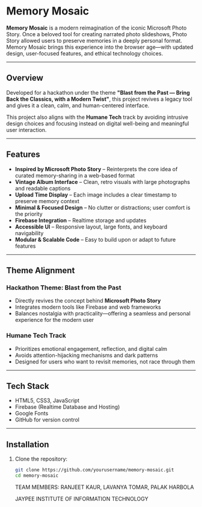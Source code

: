 # Memory Mosaic

**Memory Mosaic** is a modern reimagination of the iconic Microsoft Photo Story. Once a beloved tool for creating narrated photo slideshows, Photo Story allowed users to preserve memories in a deeply personal format. Memory Mosaic brings this experience into the browser age—with updated design, user-focused features, and ethical technology choices.

---

## Overview

Developed for a hackathon under the theme **"Blast from the Past — Bring Back the Classics, with a Modern Twist"**, this project revives a legacy tool and gives it a clean, calm, and human-centered interface.

This project also aligns with the **Humane Tech** track by avoiding intrusive design choices and focusing instead on digital well-being and meaningful user interaction.

---

## Features

- **Inspired by Microsoft Photo Story** – Reinterprets the core idea of curated memory-sharing in a web-based format  
- **Vintage Album Interface** – Clean, retro visuals with large photographs and readable captions  
- **Upload Time Display** – Each image includes a clear timestamp to preserve memory context  
- **Minimal & Focused Design** – No clutter or distractions; user comfort is the priority  
- **Firebase Integration** – Realtime storage and updates  
- **Accessible UI** – Responsive layout, large fonts, and keyboard navigability  
- **Modular & Scalable Code** – Easy to build upon or adapt to future features

---

## Theme Alignment

### Hackathon Theme: Blast from the Past

- Directly revives the concept behind **Microsoft Photo Story**
- Integrates modern tools like Firebase and web frameworks
- Balances nostalgia with practicality—offering a seamless and personal experience for the modern user

### Humane Tech Track

- Prioritizes emotional engagement, reflection, and digital calm
- Avoids attention-hijacking mechanisms and dark patterns
- Designed for users who want to revisit memories, not race through them

---

## Tech Stack

- HTML5, CSS3, JavaScript
- Firebase (Realtime Database and Hosting)
- Google Fonts
- GitHub for version control

---

## Installation

1. Clone the repository:
   ```bash
   git clone https://github.com/yourusername/memory-mosaic.git
   cd memory-mosaic

   ```
   TEAM MEMBERS:
   RANJEET KAUR,
   LAVANYA TOMAR,
   PALAK HARBOLA

   JAYPEE INSTITUTE OF INFORMATION TECHNOLOGY
